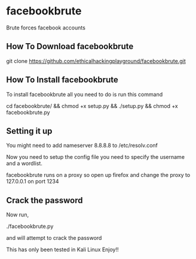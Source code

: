 # facebookbrute
Brute forces facebook accounts

How To Download facebookbrute
------------------------------
git clone https://github.com/ethicalhackingplayground/facebookbrute.git

How To Install facebookbrute
------------------------------
To install facebookbrute all you need to do is run this command

cd facebookbrute/ && chmod +x setup.py && ./setup.py && chmod +x facebookbrute.py 

Setting it up
------------------------------
You might need to add nameserver 8.8.8.8 to /etc/resolv.conf 

Now you need to setup the config file you need to specify the username and a wordlist.

facebookbrute runs on a proxy so open up firefox and change the proxy to 127.0.0.1 on port 1234

Crack the password
-----------------------------
Now run,

./facebookbrute.py 

and will attempt to crack the password

This has only been tested in Kali Linux
Enjoy!!
